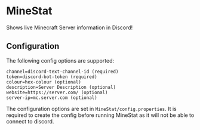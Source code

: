 # MineStat

Shows live Minecraft Server information in Discord!

## Configuration

The following config options are supported:

```
channel=discord-text-channel-id (required)
token=discord-bot-token (required)
colour=hex-colour (optional)
description=Server Description (optional)
website=https://server.com/ (optional)
server-ip=mc.server.com (optional)
```

The configuration options are set in `MineStat/config.properties`. It is required to create the config before running MineStat as it will not be able to connect to discord.